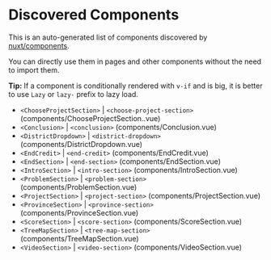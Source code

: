 # Discovered Components

This is an auto-generated list of components discovered by [nuxt/components](https://github.com/nuxt/components).

You can directly use them in pages and other components without the need to import them.

**Tip:** If a component is conditionally rendered with `v-if` and is big, it is better to use `Lazy` or `lazy-` prefix to lazy load.

- `<ChooseProjectSection>` | `<choose-project-section>` (components/ChooseProjectSection..vue)
- `<Conclusion>` | `<conclusion>` (components/Conclusion.vue)
- `<DistrictDropdown>` | `<district-dropdown>` (components/DistrictDropdown.vue)
- `<EndCredit>` | `<end-credit>` (components/EndCredit.vue)
- `<EndSection>` | `<end-section>` (components/EndSection.vue)
- `<IntroSection>` | `<intro-section>` (components/IntroSection.vue)
- `<ProblemSection>` | `<problem-section>` (components/ProblemSection.vue)
- `<ProjectSection>` | `<project-section>` (components/ProjectSection.vue)
- `<ProvinceSection>` | `<province-section>` (components/ProvinceSection.vue)
- `<ScoreSection>` | `<score-section>` (components/ScoreSection.vue)
- `<TreeMapSection>` | `<tree-map-section>` (components/TreeMapSection.vue)
- `<VideoSection>` | `<video-section>` (components/VideoSection.vue)
